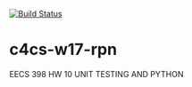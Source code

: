 [![Build Status](https://travis-ci.org/chandokn/c4cs-w17-rpn.svg?branch=master)](https://travis-ci.org/chandokn/c4cs-w17-rpn)

# c4cs-w17-rpn
EECS 398 HW 10 UNIT TESTING AND PYTHON
